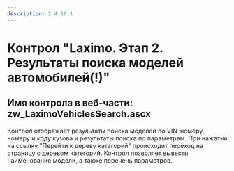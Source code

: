 ```yaml
---
description: 2.4.10.1
---
```


# Контрол "Laximo. Этап 2. Результаты поиска моделей автомобилей\(!\)"

## Имя контрола в веб-части: zw\_LaximoVehiclesSearch.ascx

Контрол отображает результаты поиска моделей по VIN-номеру, номеру и коду кузова и результаты поиска по параметрам. При нажатии на ссылку "Перейти к дереву категорий" происходит переход на страницу с деревом категорий. Контрол позволяет вывести наименование модели, а также перечень параметров.

